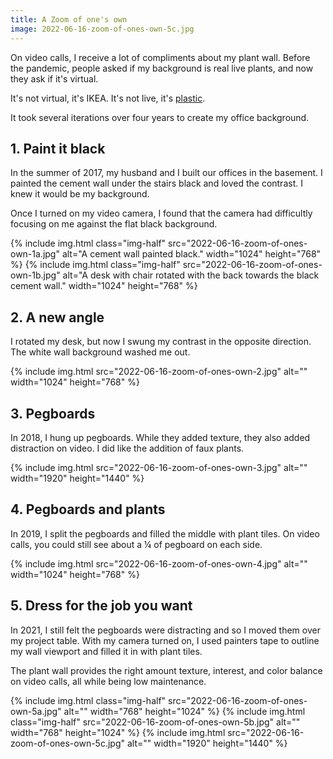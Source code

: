 ```yaml
---
title: A Zoom of one's own
image: 2022-06-16-zoom-of-ones-own-5c.jpg
---
```


On video calls, I receive a lot of compliments about my plant wall. Before the pandemic, people asked if my background is real live plants, and now they ask if it's virtual.

It's not virtual, it's IKEA. It's not live, it's [plastic](https://www.ikea.com/us/en/p/fejka-artificial-plant-wall-mounted-indoor-outdoor-green-lilac-20349532/).

It took several iterations over four years to create my office background.

## 1. Paint it black

In the summer of 2017, my husband and I built our offices in the basement. I painted the cement wall under the stairs black and loved the contrast. I knew it would be my background.

Once I turned on my video camera, I found that the camera had difficultly focusing on me against the flat black background.

<div class="photos">
{% include img.html class="img-half" src="2022-06-16-zoom-of-ones-own-1a.jpg" alt="A cement wall painted black." width="1024" height="768" %} 
{% include img.html class="img-half" src="2022-06-16-zoom-of-ones-own-1b.jpg" alt="A desk with chair rotated with the back towards the black cement wall." width="1024" height="768" %}
</div>

## 2. A new angle

I rotated my desk, but now I swung my contrast in the opposite direction. The white wall background washed me out.

<div class="photos">
{% include img.html src="2022-06-16-zoom-of-ones-own-2.jpg" alt="" width="1024" height="768" %}
</div>

## 3. Pegboards

In 2018, I hung up pegboards. While they added texture, they also added distraction on video. I did like the addition of faux plants.

<div class="photos">
{% include img.html src="2022-06-16-zoom-of-ones-own-3.jpg" alt="" width="1920" height="1440" %}
</div>

## 4. Pegboards and plants

In 2019, I split the pegboards and filled the middle with plant tiles. On video calls, you could still see about a ¼ of pegboard on each side.

<div class="photos">
{% include img.html src="2022-06-16-zoom-of-ones-own-4.jpg" alt="" width="1024" height="768" %}
</div>

## 5. Dress for the job you want

In 2021, I still felt the pegboards were distracting and so I moved them over my project table. With my camera turned on, I used painters tape to outline my wall viewport and filled it in with plant tiles.

The plant wall provides the right amount texture, interest, and color balance on video calls, all while being low maintenance.

<div class="photos">
{% include img.html class="img-half" src="2022-06-16-zoom-of-ones-own-5a.jpg" alt="" width="768" height="1024" %}
{% include img.html  class="img-half" src="2022-06-16-zoom-of-ones-own-5b.jpg" alt="" width="768" height="1024" %}
{% include img.html src="2022-06-16-zoom-of-ones-own-5c.jpg" alt="" width="1920" height="1440" %}
</div>
